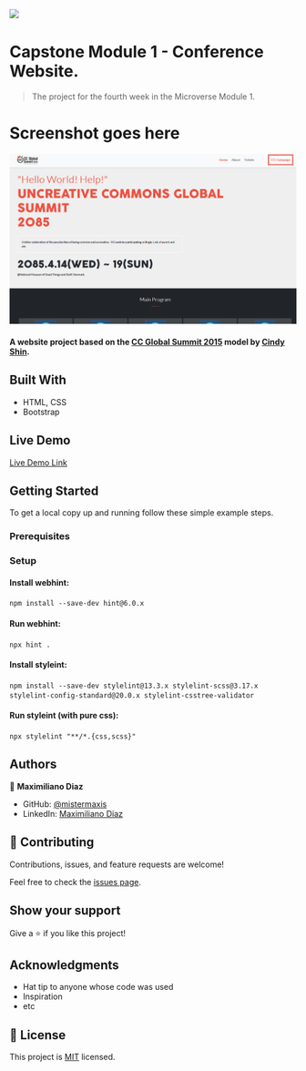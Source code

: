 ![](https://img.shields.io/badge/Microverse-blueviolet)

# Capstone Module 1 - Conference Website.

> The project for the fourth week in the Microverse Module 1.

# Screenshot goes here

![](assets/images/site-screenshot.png)

#### A website project based on the [CC Global Summit 2015](https://www.behance.net/gallery/29845175/CC-Global-Summit-2015) model by [Cindy Shin](https://www.behance.net/adagio07).

## Built With

- HTML, CSS
- Bootstrap

## Live Demo

[Live Demo Link](https://mistermaxis.github.io/capstone-module-1/)

## Getting Started

To get a local copy up and running follow these simple example steps.

### Prerequisites

### Setup

#### Install webhint:
`npm install --save-dev hint@6.0.x`
#### Run webhint:
`npx hint .`
#### Install styleint:
`npm install --save-dev stylelint@13.3.x stylelint-scss@3.17.x stylelint-config-standard@20.0.x stylelint-csstree-validator`
#### Run styleint (with pure css):
`npx stylelint "**/*.{css,scss}"`

## Authors

👤 **Maximiliano Diaz**

- GitHub: [@mistermaxis](https://github.com/mistermaxis)
- LinkedIn: [Maximiliano Diaz](https://ar.linkedin.com/in/mistermaxis)

## 🤝 Contributing

Contributions, issues, and feature requests are welcome!

Feel free to check the [issues page](issues/).

## Show your support

Give a ⭐️ if you like this project!

## Acknowledgments

- Hat tip to anyone whose code was used
- Inspiration
- etc

## 📝 License

This project is [MIT](lic.url) licensed.
